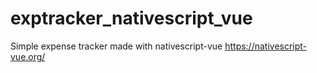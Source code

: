 # exptracker_nativescript_vue
Simple expense tracker made with nativescript-vue https://nativescript-vue.org/

